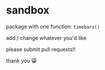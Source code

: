# sandbox

package with one function:  `timebars()`

add / change whatever you'd like

please submit pull requests!!

thank you 😸
